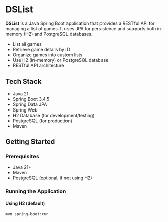 # DSList

**DSList** is a Java Spring Boot application that provides a RESTful API for managing a list of games. It uses JPA for persistence and supports both in-memory (H2) and PostgreSQL databases.

- List all games
- Retrieve game details by ID
- Organize games into custom lists
- Use H2 (in-memory) or PostgreSQL database
- RESTful API architecture

## Tech Stack

- Java 21
- Spring Boot 3.4.5
- Spring Data JPA
- Spring Web
- H2 Database (for development/testing)
- PostgreSQL (for production)
- Maven

## Getting Started

### Prerequisites

- Java 21+
- Maven
- PostgreSQL (optional, if not using H2)

### Running the Application

#### Using H2 (default)

```bash
mvn spring-boot:run

